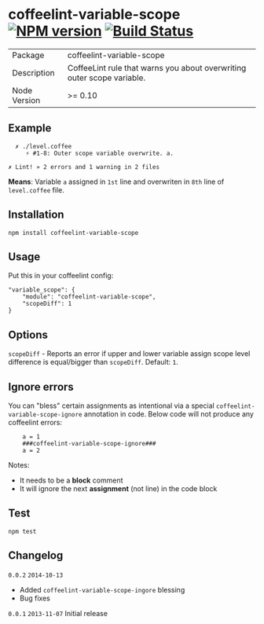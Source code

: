 # coffeelint-variable-scope [![NPM version](https://badge.fury.io/js/coffeelint-variable-scope.svg)](http://badge.fury.io/js/coffeelint-variable-scope) [![Build Status](https://secure.travis-ci.org/fragphace/coffeelint-variable-scope.png?branch=master)](http://travis-ci.org/fragphace/coffeelint-variable-scope)

<table>
<tr> 
<td>Package</td><td>coffeelint-variable-scope</td>
</tr>
<tr>
<td>Description</td>
<td>CoffeeLint rule that warns you about overwriting outer scope variable.</td>
</tr>
<tr>
<td>Node Version</td>
<td>>= 0.10</td>
</tr>
</table>

## Example

```
  ✗ ./level.coffee
     ⚡ #1-8: Outer scope variable overwrite. a.

✗ Lint! » 2 errors and 1 warning in 2 files
```

**Means**: Variable `a` assigned in `1st` line and overwriten in `8th` line of `level.coffee` file.

## Installation

```
npm install coffeelint-variable-scope
```

## Usage

Put this in your coffeelint config:

```
"variable_scope": {
    "module": "coffeelint-variable-scope",
    "scopeDiff": 1
}
```

## Options

`scopeDiff` - Reports an error if upper and lower variable 
assign scope level difference is equal/bigger than `scopeDiff`. Default: `1`.

## Ignore errors

You can "bless" certain assignments as intentional via a special 
`coffeelint-variable-scope-ignore` annotation in code. Below code
will not produce any coffeelint errors:

```
    a = 1
    ###coffeelint-variable-scope-ignore###
    a = 2
```

Notes:

* It needs to be a **block** comment
* It will ignore the next **assignment** (not line) in the code block

## Test

```
npm test
```

## Changelog

`0.0.2` `2014-10-13`

* Added `coffeelint-variable-scope-ingore` blessing
* Bug fixes

`0.0.1` `2013-11-07` 
Initial release